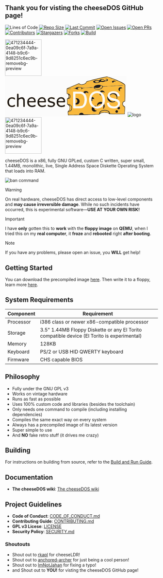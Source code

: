 ## Thank you for visting the cheeseDOS GitHub page!

![Lines of Code](https://tokei.rs/b1/github/The-cheeseDOS-Project/cheeseDOS?style=for-the-badge)
[![Repo Size](https://img.shields.io/github/repo-size/The-cheeseDOS-Project/cheeseDOS?style=for-the-badge)](https://github.com/The-cheeseDOS-Project/cheeseDOS)
[![Last Commit](https://img.shields.io/github/last-commit/The-cheeseDOS-Project/cheeseDOS?style=for-the-badge)](https://github.com/The-cheeseDOS-Project/cheeseDOS/commits/main)
[![Open Issues](https://img.shields.io/github/issues/The-cheeseDOS-Project/cheeseDOS?style=for-the-badge)](https://github.com/The-cheeseDOS-Project/cheeseDOS/issues)
[![Open PRs](https://img.shields.io/github/issues-pr/The-cheeseDOS-Project/cheeseDOS?style=for-the-badge)](https://github.com/The-cheeseDOS-Project/cheeseDOS/pulls)
[![Contributors](https://img.shields.io/github/contributors/The-cheeseDOS-Project/cheeseDOS?style=for-the-badge)](https://github.com/The-cheeseDOS-Project/cheeseDOS/graphs/contributors)
[![Stargazers](https://img.shields.io/github/stars/The-cheeseDOS-Project/cheeseDOS.svg?style=for-the-badge)](https://github.com/The-cheeseDOS-Project/cheeseDOS/stargazers)
[![Forks](https://img.shields.io/github/forks/The-cheeseDOS-Project/cheeseDOS.svg?style=for-the-badge)](https://github.com/The-cheeseDOS-Project/cheeseDOS/network/members)
[![Build](https://img.shields.io/github/actions/workflow/status/The-cheeseDOS-Project/cheeseDOS/release.yml?style=for-the-badge)](https://github.com/The-cheeseDOS-Project/cheeseDOS/actions)

<img style="max-width: 100%; height: 120px;" alt="471234444-0ea09c6f-7a9a-4148-b9c6-9d8251c6ec9b-removebg-preview" src="https://github.com/user-attachments/assets/162bcc21-36ee-4412-903d-3525ea488a34" /> <svg id="svg" version="1.1" xmlns="http://www.w3.org/2000/svg" xmlns:xlink="http://www.w3.org/1999/xlink" width="400" height="133.33333333333334" viewBox="0, 0, 400,133.33333333333334"><g id="svgg"><path id="path0" d="M334.500 1.954 C 334.271 1.996,333.108 2.278,331.917 2.580 C 330.725 2.882,329.269 3.181,328.681 3.243 C 328.093 3.305,326.743 3.579,325.681 3.851 C 324.619 4.124,322.887 4.492,321.833 4.669 C 320.779 4.847,319.360 5.147,318.681 5.338 C 318.001 5.528,316.538 5.837,315.431 6.025 C 314.323 6.213,312.854 6.542,312.167 6.756 C 311.479 6.971,310.076 7.303,309.048 7.495 C 308.020 7.687,306.858 7.957,306.465 8.096 C 306.072 8.235,304.848 8.528,303.746 8.747 C 302.644 8.967,301.086 9.336,300.285 9.568 C 299.484 9.801,298.168 10.105,297.360 10.245 C 296.552 10.385,295.265 10.688,294.500 10.917 C 293.735 11.146,292.428 11.448,291.596 11.588 C 290.100 11.840,287.969 12.428,284.083 13.662 C 282.983 14.011,281.716 14.348,281.267 14.412 C 280.818 14.476,279.734 14.748,278.859 15.018 C 277.983 15.287,276.738 15.589,276.092 15.687 C 275.000 15.854,271.360 16.856,269.691 17.450 C 268.599 17.838,267.925 18.527,267.432 19.759 C 266.041 23.233,261.451 26.555,257.292 27.097 C 256.315 27.224,255.193 27.402,254.800 27.493 C 253.243 27.852,250.519 27.708,248.972 27.185 C 247.088 26.549,246.938 26.461,245.622 25.225 C 244.256 23.943,243.919 23.898,242.035 24.743 C 239.679 25.799,235.596 27.539,234.537 27.937 C 233.962 28.154,233.191 28.484,232.823 28.672 C 232.456 28.859,231.614 29.228,230.953 29.490 C 230.291 29.753,228.850 30.357,227.750 30.832 C 225.280 31.900,223.090 32.827,221.667 33.408 C 221.071 33.652,220.021 34.105,219.333 34.416 C 218.646 34.727,217.708 35.128,217.250 35.308 C 215.751 35.897,214.099 36.611,213.250 37.036 C 212.792 37.266,212.004 37.588,211.500 37.751 C 210.996 37.915,210.096 38.292,209.500 38.590 C 208.904 38.888,208.229 39.184,208.000 39.249 C 207.515 39.385,204.850 40.540,204.000 40.982 C 202.800 41.606,202.817 41.466,202.873 50.333 C 202.934 59.960,202.757 59.314,205.558 60.114 C 207.735 60.736,208.572 62.030,209.342 65.970 C 209.912 68.883,207.740 73.019,205.262 73.739 C 203.675 74.201,203.440 75.716,204.005 81.833 C 204.094 82.796,204.166 84.903,204.167 86.515 C 204.167 93.663,204.407 94.996,205.696 95.002 C 207.460 95.009,211.537 99.021,212.276 101.476 C 212.546 102.373,212.584 107.176,212.331 108.519 C 211.928 110.662,210.478 113.066,208.287 115.223 L 206.282 117.196 206.386 119.973 C 206.442 121.500,206.603 123.500,206.743 124.417 C 206.883 125.333,207.003 126.571,207.008 127.167 C 207.038 130.204,206.607 130.091,217.224 129.859 C 222.005 129.755,231.617 129.594,238.583 129.502 C 245.550 129.409,254.775 129.259,259.083 129.168 C 263.392 129.077,269.092 128.961,271.750 128.910 C 274.408 128.859,278.571 128.712,281.000 128.583 C 283.429 128.455,290.929 128.263,297.667 128.157 C 310.967 127.949,310.937 127.951,311.622 127.048 C 312.579 125.787,313.690 124.707,314.457 124.291 C 315.957 123.478,318.603 122.513,319.842 122.327 C 320.525 122.225,321.454 122.034,321.907 121.903 C 324.542 121.143,331.592 121.234,336.368 122.091 C 339.572 122.666,340.774 123.258,343.083 125.399 C 343.874 126.132,344.258 126.363,344.917 126.499 C 346.356 126.796,393.823 126.646,394.280 126.342 C 394.879 125.945,395.000 125.419,395.004 123.200 C 395.007 122.036,395.084 120.333,395.177 119.417 C 395.269 118.500,395.452 116.587,395.584 115.167 C 395.716 113.746,395.903 112.133,395.999 111.583 C 396.096 111.033,396.175 108.678,396.176 106.350 C 396.178 101.024,396.170 100.999,394.000 99.843 C 390.483 97.969,388.676 95.187,388.877 91.955 C 389.094 88.459,391.068 85.383,393.291 85.079 C 394.966 84.849,395.711 84.593,396.054 84.130 C 396.612 83.379,396.730 78.041,396.740 53.000 L 396.750 30.083 396.253 29.186 C 394.706 26.393,387.641 21.831,378.667 17.830 C 377.613 17.360,376.113 16.689,375.333 16.339 C 374.554 15.990,373.579 15.576,373.167 15.420 C 372.754 15.264,372.342 15.076,372.250 15.001 C 372.074 14.859,370.648 14.265,365.250 12.088 C 362.646 11.037,360.456 10.150,359.250 9.656 C 358.608 9.393,357.371 8.919,356.500 8.602 C 355.629 8.285,354.204 7.749,353.333 7.413 C 349.553 5.951,347.139 5.096,345.583 4.669 C 340.633 3.308,339.439 2.935,337.917 2.275 C 336.941 1.852,335.703 1.736,334.500 1.954 M338.404 3.170 C 339.288 3.610,340.313 3.953,341.391 4.170 C 342.293 4.351,343.101 4.543,343.186 4.595 C 343.271 4.648,344.183 4.904,345.212 5.164 C 346.898 5.590,350.206 6.730,352.417 7.646 C 354.048 8.323,355.441 8.866,357.167 9.498 C 358.129 9.851,359.704 10.455,360.667 10.840 C 361.629 11.226,362.995 11.754,363.703 12.014 C 364.410 12.275,365.309 12.651,365.699 12.850 C 366.090 13.050,366.899 13.383,367.497 13.592 C 368.094 13.801,369.446 14.362,370.500 14.839 C 371.554 15.316,372.904 15.911,373.500 16.162 C 374.096 16.413,374.958 16.807,375.417 17.037 C 375.875 17.266,376.550 17.551,376.917 17.668 C 377.283 17.786,378.080 18.133,378.686 18.441 C 379.293 18.748,379.839 19.000,379.900 19.000 C 380.198 19.000,386.510 22.274,388.412 23.415 C 392.540 25.892,395.577 28.499,395.991 29.923 C 396.211 30.678,396.116 75.060,395.883 80.557 C 395.728 84.226,395.732 84.218,393.960 84.418 C 391.467 84.701,389.793 86.282,388.842 89.250 C 387.285 94.109,388.902 97.716,393.824 100.362 C 395.605 101.320,395.575 101.232,395.634 105.662 C 395.676 108.871,395.630 109.796,395.342 111.570 C 395.154 112.727,395.000 114.179,394.999 114.795 C 394.999 115.412,394.888 116.592,394.752 117.417 C 394.598 118.354,394.505 120.083,394.503 122.023 C 394.500 124.736,394.463 125.174,394.208 125.477 L 393.917 125.823 369.397 125.929 C 350.037 126.013,344.793 125.991,344.480 125.828 C 344.262 125.714,343.666 125.227,343.156 124.745 C 341.542 123.220,339.294 121.960,337.833 121.761 C 337.421 121.705,336.333 121.513,335.417 121.334 C 331.304 120.533,325.437 120.531,321.917 121.330 C 321.183 121.496,320.171 121.684,319.667 121.748 C 317.193 122.060,312.999 124.272,311.915 125.836 C 310.877 127.334,310.903 127.325,307.285 127.303 C 305.524 127.292,302.283 127.369,300.083 127.474 C 297.883 127.579,293.758 127.667,290.917 127.669 C 288.075 127.672,284.662 127.745,283.333 127.832 C 275.764 128.329,263.000 128.683,249.500 128.771 C 238.791 128.842,216.939 129.158,212.583 129.306 C 207.394 129.482,207.719 129.677,207.508 126.276 C 207.430 125.037,207.314 123.938,207.250 123.833 C 207.185 123.728,207.066 122.292,206.985 120.641 C 206.816 117.186,206.840 117.090,208.091 116.167 C 212.083 113.221,214.059 107.506,213.017 101.923 C 212.574 99.551,208.317 94.881,206.304 94.559 C 204.859 94.328,204.931 94.651,204.807 87.807 C 204.747 84.475,204.619 81.000,204.522 80.083 C 204.061 75.734,204.274 74.514,205.547 74.193 C 208.597 73.425,210.701 68.457,209.595 64.638 C 208.525 60.948,208.010 60.268,205.767 59.584 C 204.989 59.347,204.180 59.012,203.968 58.841 L 203.583 58.530 203.537 50.344 L 203.491 42.159 203.894 41.785 C 204.271 41.436,204.691 41.239,207.500 40.096 C 208.096 39.854,209.146 39.398,209.833 39.083 C 210.521 38.769,211.533 38.330,212.083 38.107 C 212.633 37.885,213.908 37.351,214.917 36.921 C 215.925 36.491,217.313 35.916,218.000 35.643 C 218.688 35.370,219.400 35.050,219.583 34.932 C 219.767 34.814,220.367 34.552,220.917 34.349 C 221.467 34.146,222.404 33.762,223.000 33.496 C 225.349 32.446,229.638 30.612,230.629 30.234 C 231.205 30.015,231.981 29.680,232.354 29.490 C 232.727 29.299,233.681 28.892,234.474 28.584 C 235.268 28.277,236.779 27.639,237.833 27.166 C 238.887 26.694,240.040 26.201,240.395 26.071 C 240.749 25.941,241.632 25.567,242.356 25.240 C 243.945 24.522,244.086 24.550,245.417 25.832 C 246.576 26.949,246.740 27.043,248.625 27.681 C 250.535 28.326,252.423 28.458,254.500 28.089 C 255.371 27.935,256.857 27.705,257.803 27.578 C 261.609 27.067,266.559 23.496,267.829 20.345 C 268.156 19.532,268.559 18.840,268.843 18.601 C 269.587 17.975,274.258 16.507,276.287 16.262 C 276.766 16.204,277.891 15.939,278.787 15.674 C 279.684 15.409,280.904 15.109,281.500 15.008 C 282.096 14.906,283.221 14.602,284.000 14.331 C 287.109 13.251,289.820 12.458,291.157 12.238 C 291.931 12.110,293.506 11.751,294.657 11.440 C 295.808 11.130,297.284 10.793,297.936 10.692 C 298.588 10.591,299.734 10.315,300.483 10.079 C 301.232 9.842,302.498 9.542,303.297 9.413 C 304.096 9.283,305.368 8.991,306.124 8.764 C 306.880 8.537,308.155 8.238,308.958 8.098 C 309.760 7.959,311.204 7.622,312.167 7.349 C 313.129 7.076,314.782 6.701,315.841 6.515 C 316.899 6.328,318.099 6.058,318.507 5.914 C 318.916 5.770,320.188 5.502,321.333 5.319 C 322.479 5.135,324.102 4.801,324.940 4.576 C 325.778 4.350,327.433 4.020,328.617 3.841 C 329.802 3.662,330.991 3.429,331.261 3.324 C 333.772 2.342,336.617 2.280,338.404 3.170 M333.710 4.081 C 332.955 4.309,331.455 4.651,330.377 4.840 C 329.299 5.028,327.779 5.365,327.000 5.588 C 326.221 5.810,324.871 6.111,324.000 6.255 C 323.129 6.399,321.775 6.702,320.990 6.928 C 320.205 7.154,318.568 7.486,317.351 7.664 C 316.134 7.843,314.451 8.175,313.611 8.402 C 312.771 8.630,311.371 8.930,310.500 9.069 C 309.629 9.209,308.354 9.515,307.667 9.750 C 306.979 9.985,305.794 10.286,305.034 10.420 C 304.274 10.553,302.924 10.887,302.034 11.161 C 301.144 11.436,299.892 11.734,299.250 11.824 C 298.608 11.914,297.346 12.214,296.446 12.491 C 295.545 12.768,294.120 13.106,293.279 13.242 C 292.438 13.378,291.188 13.682,290.500 13.917 C 289.813 14.151,288.537 14.453,287.667 14.588 C 286.796 14.722,285.512 15.015,284.813 15.240 C 284.115 15.465,282.864 15.767,282.033 15.911 C 281.203 16.055,280.044 16.353,279.458 16.574 C 278.873 16.794,277.911 17.059,277.322 17.162 C 276.732 17.265,275.462 17.604,274.500 17.916 C 273.537 18.228,272.321 18.559,271.796 18.652 C 270.068 18.957,269.350 19.696,267.574 22.993 C 266.654 24.701,265.538 25.628,262.667 27.071 C 258.930 28.949,258.847 28.975,255.691 29.254 C 250.299 29.729,248.289 29.333,244.917 27.128 C 243.830 26.417,243.018 26.416,241.333 27.121 C 240.646 27.409,239.258 27.992,238.250 28.418 C 237.242 28.843,235.817 29.441,235.083 29.746 C 234.350 30.051,232.925 30.651,231.917 31.080 C 227.633 32.900,226.838 33.232,225.333 33.826 C 224.463 34.171,223.412 34.610,223.000 34.804 C 222.588 34.997,221.800 35.338,221.250 35.561 C 220.700 35.784,219.762 36.164,219.167 36.406 C 218.571 36.648,217.596 37.065,217.000 37.333 C 216.404 37.601,215.429 38.018,214.833 38.259 C 214.237 38.501,213.112 38.956,212.333 39.273 C 205.742 41.946,205.850 42.439,213.008 42.359 C 219.596 42.285,219.991 42.713,213.750 43.163 C 209.133 43.495,207.167 43.369,207.167 42.740 C 207.167 42.052,205.635 42.074,204.979 42.772 L 204.583 43.193 204.536 50.064 L 204.490 56.935 204.876 57.509 C 205.324 58.177,206.056 58.477,207.265 58.491 C 211.285 58.535,215.495 62.980,215.498 67.186 C 215.503 72.558,213.334 74.994,208.118 75.472 C 206.752 75.598,206.416 75.687,206.055 76.019 L 205.625 76.417 205.737 82.333 C 205.945 93.314,205.900 93.153,208.821 93.326 C 210.559 93.428,211.833 93.783,214.748 94.978 C 220.177 97.202,222.206 108.515,218.150 113.948 C 216.832 115.714,215.485 116.410,211.625 117.323 C 207.753 118.238,207.939 117.801,208.487 124.683 C 208.810 128.741,207.607 128.424,221.744 128.179 C 228.072 128.070,235.562 127.966,238.389 127.948 L 243.528 127.917 243.996 127.392 C 244.275 127.080,244.540 126.518,244.649 126.009 C 245.112 123.851,246.766 122.522,249.862 121.821 C 253.963 120.893,256.916 122.109,258.500 125.379 C 259.393 127.223,257.709 127.081,275.656 126.833 C 284.233 126.715,295.150 126.569,299.917 126.509 C 309.275 126.392,309.105 126.410,309.960 125.436 C 310.495 124.827,310.547 124.651,310.820 122.527 C 311.107 120.287,312.437 118.042,314.348 116.572 C 315.266 115.866,318.830 114.000,319.261 114.000 C 319.378 114.000,320.322 113.734,321.360 113.408 C 325.242 112.191,331.544 112.235,336.000 113.510 C 342.078 115.249,345.034 118.187,345.906 123.356 C 346.202 125.110,344.505 124.997,370.471 124.999 L 392.359 125.000 392.834 124.525 C 393.411 123.948,393.432 123.818,393.657 119.399 C 393.755 117.464,393.942 115.027,394.072 113.982 C 394.720 108.769,394.461 102.988,393.533 101.949 C 393.386 101.783,392.661 101.336,391.924 100.954 C 389.063 99.473,388.034 97.766,386.966 92.726 C 386.765 91.780,387.538 87.962,388.202 86.617 C 388.957 85.089,390.560 83.861,392.403 83.400 C 393.128 83.219,393.746 82.942,394.070 82.653 L 394.583 82.194 394.704 72.887 C 394.771 67.768,394.771 56.041,394.704 46.827 L 394.583 30.075 394.217 29.609 C 393.527 28.733,390.686 26.779,386.250 24.129 C 379.330 19.997,375.048 17.842,371.583 16.750 C 370.208 16.317,367.958 15.433,366.583 14.786 C 361.946 12.606,360.692 12.108,352.250 9.092 C 351.058 8.666,349.521 8.131,348.833 7.904 C 348.146 7.676,346.833 7.197,345.917 6.839 C 337.989 3.743,336.176 3.333,333.710 4.081 M335.382 10.337 C 338.692 10.816,340.056 13.263,338.336 15.637 C 337.273 17.105,336.370 17.401,332.417 17.583 L 330.083 17.690 328.333 18.494 C 326.008 19.563,325.196 19.821,323.505 20.029 C 321.483 20.278,316.620 20.118,315.687 19.771 C 314.334 19.268,313.832 19.381,312.640 20.458 C 310.601 22.302,309.273 22.737,303.883 23.332 C 298.364 23.941,295.964 23.647,292.897 21.989 C 290.170 20.515,289.830 19.627,291.268 17.742 C 292.061 16.702,293.350 16.145,297.500 15.047 C 299.244 14.586,305.773 14.645,307.568 15.138 C 309.803 15.752,309.910 15.723,311.388 14.099 C 313.749 11.505,316.725 10.863,323.076 11.578 C 325.757 11.880,326.167 12.002,326.167 12.500 C 326.167 13.178,325.085 13.345,323.500 12.912 C 319.806 11.902,315.149 13.672,316.416 15.605 C 317.707 17.576,322.907 17.594,325.836 15.638 C 326.938 14.902,327.106 14.883,328.420 15.334 C 331.827 16.507,336.000 15.446,336.000 13.407 C 336.000 12.411,335.107 11.936,331.588 11.063 C 330.035 10.677,330.187 10.624,334.083 10.192 C 334.175 10.182,334.760 10.247,335.382 10.337 M363.012 16.361 C 365.754 17.578,365.401 18.394,362.083 18.508 C 358.150 18.642,357.047 19.244,357.122 21.214 C 357.197 23.184,355.024 22.826,352.958 20.528 C 351.721 19.151,353.104 16.971,355.721 16.175 C 356.613 15.904,362.310 16.049,363.012 16.361 M299.569 16.804 C 296.135 17.991,295.417 20.040,298.039 21.168 C 299.511 21.801,306.025 21.905,307.956 21.327 C 309.632 20.825,310.337 19.137,309.301 18.101 C 307.967 16.767,301.984 15.969,299.569 16.804 M313.083 29.768 C 316.598 30.358,319.512 31.608,321.439 33.353 C 322.603 34.408,323.206 34.560,325.350 34.340 C 326.277 34.244,328.396 34.165,330.059 34.164 C 333.835 34.160,343.568 33.734,345.104 33.506 C 348.196 33.045,351.840 32.808,358.000 32.666 C 366.520 32.471,368.287 32.383,371.583 31.990 C 376.581 31.393,388.833 31.046,388.833 31.500 C 388.833 31.592,388.740 31.668,388.625 31.669 C 388.510 31.670,386.992 31.824,385.250 32.012 C 382.936 32.261,380.535 32.373,376.333 32.429 C 373.171 32.470,369.721 32.580,368.667 32.671 C 367.613 32.763,364.613 33.031,362.000 33.267 C 358.511 33.582,355.436 33.734,350.417 33.839 C 343.963 33.973,340.987 34.127,337.679 34.497 C 333.758 34.935,332.230 35.037,328.055 35.139 L 323.526 35.250 323.083 35.666 C 322.840 35.895,322.334 36.673,321.958 37.394 C 318.687 43.681,309.172 46.859,300.679 44.499 C 295.198 42.976,293.795 42.069,292.769 39.382 C 291.964 37.277,292.185 36.501,294.179 34.424 C 296.830 31.662,300.034 30.274,304.944 29.760 C 309.309 29.303,310.319 29.304,313.083 29.768 M315.330 31.921 C 315.214 32.060,315.017 32.815,314.891 33.597 C 314.263 37.524,311.664 39.207,305.542 39.650 C 302.693 39.857,298.388 39.544,296.291 38.978 C 293.088 38.114,294.355 40.679,298.087 42.616 C 302.342 44.823,310.082 44.773,314.088 42.512 C 321.063 38.575,322.640 34.593,318.085 32.422 C 316.426 31.631,315.683 31.496,315.330 31.921 M249.604 37.645 C 250.899 38.016,252.491 38.598,253.141 38.938 L 254.324 39.556 259.287 39.561 C 263.845 39.566,264.604 39.523,268.583 39.041 C 278.188 37.877,290.792 37.430,289.938 38.284 C 289.495 38.727,282.480 39.190,271.417 39.505 C 266.893 39.634,264.440 39.778,262.833 40.007 C 261.596 40.184,259.588 40.396,258.372 40.477 C 255.879 40.645,255.363 40.860,254.304 42.178 C 253.606 43.047,252.614 43.635,251.612 43.772 C 250.681 43.900,250.688 43.943,251.417 42.617 C 251.775 41.964,252.000 41.327,252.000 40.962 C 252.000 38.410,244.853 36.931,241.660 38.823 C 238.575 40.650,238.520 41.928,241.443 43.776 C 244.705 45.838,236.921 44.861,232.762 42.687 L 231.607 42.083 227.928 42.000 L 224.250 41.917 227.417 41.533 C 231.235 41.069,231.465 41.003,232.548 40.041 C 234.283 38.500,236.394 37.589,239.167 37.184 C 239.854 37.083,240.604 36.968,240.833 36.929 C 242.686 36.606,247.293 36.983,249.604 37.645 M383.534 37.979 C 384.623 38.406,386.023 39.585,386.335 40.338 C 386.659 41.119,386.428 41.229,384.945 41.004 C 380.190 40.284,376.915 44.493,378.958 48.698 C 379.784 50.396,379.643 50.793,378.337 50.449 C 375.001 49.571,372.876 44.429,374.579 41.356 C 376.379 38.105,380.191 36.668,383.534 37.979 M322.471 48.594 C 325.419 49.580,328.446 52.647,328.297 54.499 C 328.230 55.322,327.946 55.299,326.434 54.344 C 324.257 52.970,322.057 52.789,319.939 53.810 C 318.403 54.551,318.084 54.505,315.667 53.205 C 313.108 51.828,312.951 51.511,314.256 50.363 C 316.490 48.397,319.767 47.691,322.471 48.594 M268.759 50.423 C 271.849 50.962,274.377 53.374,274.632 56.028 C 274.770 57.467,274.268 57.675,273.112 56.657 C 270.225 54.116,267.249 54.205,264.581 56.913 C 263.278 58.235,262.988 58.276,261.879 57.291 C 261.440 56.901,260.594 56.214,259.999 55.765 C 257.932 54.205,257.965 53.604,260.211 51.905 C 262.446 50.214,265.011 49.769,268.759 50.423 M309.250 51.069 C 312.151 51.749,318.577 55.071,320.683 56.979 C 329.386 64.868,331.950 82.017,326.054 92.911 C 321.722 100.915,318.736 103.604,311.508 106.007 C 303.538 108.658,296.148 107.510,288.134 102.376 C 279.469 96.825,275.394 84.575,277.920 71.671 C 280.043 60.831,286.831 53.483,296.947 51.075 C 299.978 50.354,306.188 50.351,309.250 51.069 M362.778 51.154 C 370.384 52.565,375.416 56.767,377.160 63.163 C 378.079 66.534,377.711 67.047,374.167 67.333 C 371.099 67.581,371.197 67.648,370.260 64.667 C 368.808 60.047,365.785 57.646,360.599 56.993 C 350.925 55.776,343.884 59.981,345.170 66.208 C 346.021 70.331,348.168 71.600,358.649 74.177 C 364.780 75.685,365.805 75.978,366.945 76.554 C 367.388 76.777,368.350 77.123,369.083 77.323 C 379.623 80.196,382.897 94.089,374.750 101.366 C 369.796 105.790,365.898 107.236,358.917 107.239 C 345.930 107.246,337.938 101.543,336.314 91.112 C 335.988 89.015,336.306 88.752,339.500 88.475 C 342.670 88.200,342.731 88.237,343.423 90.823 C 344.758 95.814,347.987 98.787,353.500 100.103 C 360.922 101.874,368.349 99.995,371.176 95.630 C 373.129 92.615,372.608 88.484,369.976 86.101 C 368.422 84.695,364.039 82.644,361.917 82.329 C 359.897 82.030,352.739 80.246,350.270 79.426 C 344.004 77.345,339.974 73.547,338.851 68.667 C 336.792 59.717,342.527 52.568,353.009 51.018 C 353.691 50.917,354.438 50.802,354.667 50.762 C 355.761 50.571,361.003 50.824,362.778 51.154 M250.819 52.395 C 255.586 53.217,257.691 54.289,261.990 58.088 C 273.126 67.925,271.763 94.439,259.708 102.488 C 254.011 106.291,252.650 106.540,237.062 106.623 L 225.540 106.685 225.062 106.274 L 224.583 105.862 224.583 79.333 L 224.583 52.804 225.065 52.391 L 225.546 51.977 237.398 52.050 C 247.341 52.112,249.503 52.167,250.819 52.395 M301.000 56.837 C 290.625 58.277,284.745 65.770,284.392 78.000 L 284.298 81.250 284.907 84.244 C 286.156 90.383,287.344 92.759,290.922 96.272 C 295.789 101.050,300.162 102.181,307.545 100.573 C 313.796 99.212,319.972 93.121,320.995 87.306 C 323.559 72.738,319.096 60.722,310.083 57.931 C 306.493 56.820,303.618 56.473,301.000 56.837 M362.500 57.841 C 366.181 58.794,368.147 60.921,369.586 65.511 C 370.244 67.607,370.080 74.841,369.353 75.833 C 368.555 76.922,367.646 76.179,367.986 74.716 C 368.633 71.927,368.016 68.834,366.166 65.601 C 364.421 62.551,360.920 60.311,357.409 59.996 C 353.259 59.625,352.071 59.996,347.951 62.949 C 345.660 64.591,345.027 64.106,346.401 61.761 C 348.562 58.074,356.207 56.213,362.500 57.841 M40.044 58.686 C 38.843 59.033,38.920 57.654,38.889 79.417 C 38.858 101.552,38.848 101.207,39.524 101.883 L 40.002 102.361 41.997 102.306 C 43.811 102.255,44.026 102.216,44.371 101.870 L 44.750 101.491 44.833 90.508 C 44.930 77.761,44.687 79.163,47.044 77.741 C 51.666 74.953,56.549 74.964,58.326 77.766 C 59.344 79.371,59.388 79.876,59.491 91.083 C 59.591 102.131,59.558 101.777,60.525 102.177 C 61.384 102.533,64.593 102.315,65.037 101.870 L 65.417 101.491 65.417 90.537 C 65.417 78.026,65.413 77.988,64.066 75.199 C 61.271 69.413,53.769 68.204,46.826 72.421 C 44.838 73.629,44.871 73.739,44.850 65.897 C 44.831 58.926,44.852 59.039,43.534 58.673 C 42.784 58.465,40.784 58.472,40.044 58.686 M232.547 58.746 C 232.226 58.886,231.979 59.133,231.929 59.365 C 231.854 59.713,231.624 72.335,231.648 74.750 C 231.665 76.438,231.637 90.132,231.612 92.167 C 231.576 95.087,231.810 99.133,232.034 99.492 C 232.430 100.126,232.851 100.167,239.050 100.164 C 253.049 100.158,255.788 99.135,259.252 92.623 C 262.605 86.321,262.983 73.634,260.009 67.226 C 258.036 62.973,254.408 59.883,250.456 59.089 C 247.402 58.476,233.769 58.215,232.547 58.746 M43.655 59.244 C 44.392 59.625,44.400 59.701,44.494 66.715 C 44.600 74.556,44.522 74.321,46.593 73.067 C 54.767 68.121,62.419 70.060,64.541 77.617 C 64.961 79.111,65.230 100.592,64.838 101.324 C 64.395 102.152,61.087 102.246,60.403 101.449 L 60.033 101.019 59.954 91.051 C 59.869 80.406,59.808 79.584,58.979 77.959 C 57.148 74.370,51.408 74.280,46.167 77.758 C 44.442 78.903,44.595 77.772,44.500 90.083 C 44.436 98.396,44.368 101.003,44.205 101.286 C 43.740 102.100,40.528 102.269,39.779 101.520 L 39.417 101.157 39.376 80.704 C 39.333 58.781,39.301 59.654,40.170 59.214 C 40.751 58.920,43.067 58.940,43.655 59.244 M313.413 60.079 C 315.050 61.254,316.916 64.110,316.594 64.949 C 316.213 65.941,312.678 63.338,311.655 61.310 C 310.554 59.129,311.332 58.585,313.413 60.079 M210.894 62.749 C 210.841 62.886,210.890 63.617,211.003 64.374 C 211.400 67.053,211.184 69.346,210.370 71.099 C 209.356 73.283,209.495 73.665,211.046 72.955 C 213.495 71.834,214.629 69.278,214.007 66.282 C 213.617 64.404,211.278 61.749,210.894 62.749 M338.409 69.292 C 339.426 72.252,340.415 73.737,342.883 76.015 C 343.705 76.774,344.574 77.807,345.248 78.830 C 347.079 81.608,348.418 82.644,351.803 83.903 C 354.722 84.989,355.697 84.980,359.250 83.833 C 362.090 82.917,362.609 82.848,363.184 83.314 C 364.905 84.708,357.974 87.322,353.101 87.116 C 346.779 86.850,341.963 84.119,339.153 79.207 C 337.654 76.587,336.632 71.846,336.990 69.167 C 337.289 66.916,337.602 66.944,338.409 69.292 M86.750 69.932 C 82.623 70.485,80.588 71.278,78.120 73.291 C 71.919 78.350,70.666 90.153,75.593 97.099 C 79.552 102.681,88.201 104.540,97.083 101.717 C 100.496 100.633,100.751 100.334,100.748 97.417 C 100.745 94.338,100.451 94.184,97.369 95.644 C 88.936 99.638,81.304 97.718,79.235 91.081 C 78.681 89.305,78.719 88.024,79.333 87.715 C 79.654 87.553,82.049 87.504,89.767 87.502 C 102.118 87.499,101.333 87.694,101.333 84.629 C 101.333 76.685,97.813 71.547,91.500 70.275 C 90.172 70.007,87.583 69.821,86.750 69.932 M120.667 69.942 C 111.121 70.852,105.775 77.905,106.531 88.593 C 107.354 100.225,117.844 105.871,130.917 101.717 C 134.331 100.632,134.586 100.333,134.578 97.417 C 134.569 94.341,134.281 94.188,131.211 95.632 C 121.780 100.066,112.667 96.713,112.667 88.808 C 112.667 87.421,112.006 87.500,123.542 87.500 C 136.356 87.500,135.302 87.865,135.105 83.496 C 134.738 75.372,130.856 70.826,123.583 70.005 C 122.105 69.839,121.820 69.832,120.667 69.942 M183.833 69.937 C 177.780 70.572,173.595 73.362,171.311 78.284 C 169.010 83.243,169.094 90.645,171.504 95.318 C 175.091 102.274,184.218 104.860,194.083 101.716 C 197.536 100.615,197.667 100.458,197.667 97.425 C 197.667 94.320,197.390 94.139,194.714 95.490 C 186.364 99.705,178.357 97.804,176.240 91.104 C 175.024 87.254,174.312 87.500,186.690 87.500 C 199.512 87.500,198.459 87.861,198.285 83.530 C 197.922 74.515,192.129 69.066,183.833 69.937 M289.970 70.539 C 292.137 71.615,293.685 73.706,293.729 75.618 C 293.763 77.089,293.223 77.260,291.712 76.260 C 288.917 74.411,285.819 78.123,287.767 80.989 C 288.786 82.488,286.896 83.464,285.461 82.180 L 284.917 81.693 284.926 78.555 C 284.952 70.466,286.111 68.623,289.970 70.539 M20.500 70.175 C 10.542 71.405,5.026 81.109,7.931 92.290 C 10.295 101.389,19.760 105.435,29.833 101.653 C 32.744 100.560,32.999 100.223,33.000 97.469 C 33.000 94.782,32.540 94.091,31.218 94.792 C 26.524 97.285,25.374 97.667,22.561 97.667 C 17.129 97.667,14.087 94.540,13.489 88.343 C 12.402 77.089,20.227 72.017,29.988 77.650 C 32.545 79.126,33.000 78.821,33.000 75.633 C 32.999 73.305,32.791 72.789,31.583 72.126 C 28.846 70.624,23.904 69.754,20.500 70.175 M150.250 70.241 C 142.875 71.394,138.723 76.981,140.874 82.858 C 142.161 86.375,144.442 87.699,152.000 89.316 C 157.779 90.552,158.833 91.258,158.833 93.891 C 158.833 98.637,149.735 99.324,142.750 95.105 C 140.762 93.904,140.271 94.313,140.202 97.225 C 140.121 100.574,140.635 101.058,145.667 102.370 C 154.576 104.693,163.142 101.499,164.745 95.257 C 166.296 89.218,163.039 85.659,154.301 83.844 C 147.992 82.533,146.710 81.793,146.534 79.363 C 146.211 74.896,153.710 73.790,160.715 77.272 C 163.357 78.585,163.833 78.274,163.833 75.242 C 163.833 72.884,163.635 72.457,162.240 71.804 C 159.191 70.377,153.841 69.680,150.250 70.241 M91.918 70.834 C 96.358 71.969,99.247 74.968,100.342 79.580 C 100.719 81.166,100.995 84.729,100.819 85.725 C 100.594 86.996,101.372 86.907,89.674 87.000 L 79.193 87.083 78.763 87.487 C 78.008 88.197,78.306 90.482,79.462 92.833 C 82.205 98.417,90.065 99.817,97.555 96.055 C 99.871 94.893,100.326 95.153,100.331 97.641 C 100.335 99.980,99.952 100.379,96.750 101.382 C 81.640 106.112,70.758 97.311,73.433 82.521 C 75.020 73.746,83.166 68.595,91.918 70.834 M125.751 70.830 C 131.408 72.260,134.375 76.507,134.619 83.528 L 134.710 86.139 134.279 86.569 L 133.848 87.000 123.699 87.000 C 110.983 87.000,111.560 86.821,112.426 90.497 C 114.172 97.904,122.770 100.389,131.486 96.007 C 133.643 94.922,134.160 95.198,134.164 97.438 C 134.169 99.805,133.891 100.206,131.697 101.000 C 116.226 106.603,104.408 97.617,107.274 82.432 C 108.922 73.699,117.011 68.620,125.751 70.830 M188.918 70.834 C 194.407 72.237,197.326 76.230,197.829 83.022 C 198.154 87.401,199.261 87.000,186.836 87.000 C 174.858 87.000,175.333 86.927,175.333 88.757 C 175.333 96.896,184.969 100.658,194.306 96.162 C 197.010 94.860,197.334 95.028,197.333 97.733 C 197.333 100.166,196.670 100.682,192.045 101.850 C 180.280 104.821,171.266 99.498,170.147 88.917 C 168.847 76.629,177.812 67.993,188.918 70.834 M27.000 70.992 C 31.313 72.025,32.401 72.762,32.548 74.750 C 32.783 77.910,32.271 78.510,30.351 77.329 C 20.169 71.063,11.372 77.298,13.159 89.514 C 14.358 97.715,21.455 100.514,29.786 96.074 C 32.364 94.700,32.561 94.814,32.526 97.657 C 32.496 100.123,32.267 100.366,28.917 101.488 C 16.112 105.773,6.342 97.727,7.820 84.116 C 8.893 74.244,17.107 68.623,27.000 70.992 M156.667 70.746 C 160.061 71.270,162.757 72.252,163.147 73.107 C 163.250 73.332,163.333 74.294,163.333 75.246 C 163.333 77.848,163.141 77.944,160.480 76.676 C 153.535 73.368,145.971 74.626,146.009 79.083 C 146.034 81.969,147.757 83.012,154.833 84.422 C 161.846 85.819,164.538 88.202,164.525 93.000 C 164.503 100.933,154.688 104.930,143.917 101.392 C 140.877 100.394,140.667 100.145,140.667 97.561 C 140.667 94.852,141.010 94.554,142.847 95.667 C 149.860 99.915,159.307 98.923,159.330 93.936 C 159.343 91.028,158.018 90.117,151.917 88.841 C 143.275 87.033,140.604 84.767,140.871 79.474 C 141.194 73.080,147.873 69.390,156.667 70.746 M239.037 73.998 C 246.006 76.150,248.187 86.389,242.758 91.467 C 239.841 94.196,233.551 95.291,232.326 93.283 C 231.571 92.045,231.973 91.061,233.598 90.169 C 239.588 86.882,239.875 79.503,234.146 76.082 C 232.801 75.279,232.500 75.019,232.500 74.661 C 232.500 73.592,236.430 73.193,239.037 73.998 M86.083 74.605 C 82.286 75.194,78.883 78.336,78.550 81.559 C 78.378 83.229,78.048 83.167,87.031 83.167 C 96.516 83.167,96.265 83.250,95.607 80.339 C 94.673 76.204,90.801 73.873,86.083 74.605 M119.917 74.605 C 116.129 75.193,112.715 78.353,112.382 81.580 C 112.212 83.225,111.898 83.167,120.848 83.167 C 130.196 83.167,129.970 83.232,129.509 80.650 C 128.745 76.377,124.744 73.856,119.917 74.605 M183.083 74.616 C 179.390 75.106,175.883 78.339,175.550 81.559 C 175.378 83.229,175.050 83.167,184.015 83.167 C 193.096 83.167,193.062 83.175,192.776 81.087 C 192.146 76.489,188.303 73.924,183.083 74.616 M91.047 75.489 C 93.445 76.416,95.041 78.559,95.288 81.184 C 95.434 82.743,95.857 82.667,87.058 82.667 C 78.110 82.667,78.381 82.750,79.346 80.301 C 81.025 76.042,86.574 73.760,91.047 75.489 M124.880 75.489 C 127.726 76.589,130.248 80.919,128.854 82.312 C 128.375 82.792,113.570 82.879,113.095 82.405 C 112.007 81.316,114.376 77.412,116.962 76.034 C 119.051 74.920,122.751 74.666,124.880 75.489 M188.047 75.489 C 190.893 76.589,193.415 80.919,192.021 82.312 C 191.619 82.715,177.050 82.883,176.322 82.494 C 174.847 81.705,177.591 77.299,180.460 75.850 C 182.315 74.914,186.093 74.734,188.047 75.489 M318.307 85.682 C 320.802 86.232,320.964 87.127,319.230 90.781 C 318.338 92.660,317.954 92.861,316.145 92.398 C 314.899 92.079,313.796 92.213,311.000 93.023 C 308.008 93.889,306.584 94.978,304.978 97.625 C 303.625 99.856,303.073 99.800,303.097 97.432 C 303.176 89.699,310.578 83.980,318.307 85.682 M327.563 93.897 C 328.185 95.208,328.358 96.430,328.303 99.132 L 328.250 101.750 327.540 103.417 C 326.439 106.002,324.512 108.262,323.125 108.593 C 322.500 108.743,322.523 108.462,323.271 106.777 C 324.373 104.296,324.646 101.938,324.083 99.777 C 323.673 98.200,323.729 97.961,325.028 95.767 C 326.706 92.935,327.002 92.716,327.563 93.897 M212.208 95.936 C 211.832 96.102,211.989 96.775,212.736 98.190 C 214.455 101.446,214.725 107.639,213.268 110.432 C 211.155 114.483,210.943 115.667,212.331 115.667 C 215.378 115.667,218.639 111.370,219.098 106.750 C 219.564 102.057,214.908 94.748,212.208 95.936 M255.417 96.660 C 255.417 96.957,254.401 97.667,253.975 97.667 C 253.545 97.667,253.590 97.298,254.085 96.763 C 254.542 96.271,255.417 96.203,255.417 96.660 M298.073 98.277 C 299.892 98.734,301.263 99.733,300.814 100.274 C 300.155 101.068,294.917 99.494,294.917 98.502 C 294.917 97.798,295.889 97.728,298.073 98.277 M377.292 102.233 C 378.952 103.732,379.444 105.776,378.557 107.486 C 377.550 109.427,377.054 109.738,374.860 109.801 C 372.480 109.868,371.834 109.568,371.042 108.027 C 370.020 106.037,370.242 105.382,372.464 103.828 C 373.263 103.269,374.241 102.554,374.638 102.239 C 375.631 101.451,376.425 101.449,377.292 102.233 M288.841 103.434 C 289.524 103.857,290.875 104.600,291.842 105.086 C 293.943 106.142,293.977 106.179,294.260 107.664 C 294.970 111.389,297.482 113.997,300.363 113.999 C 302.035 114.000,302.358 114.414,301.474 115.421 C 300.053 117.040,294.990 118.185,292.658 117.416 C 287.614 115.751,285.666 113.010,285.671 107.583 C 285.675 103.018,286.474 101.972,288.841 103.434 M369.935 113.530 C 373.389 115.325,373.209 119.408,369.596 121.236 C 368.024 122.032,365.336 121.166,364.396 119.563 C 362.266 115.929,366.235 111.607,369.935 113.530 M325.167 114.288 C 320.137 114.875,316.002 116.871,314.182 119.592 C 312.574 121.996,313.111 122.647,315.828 121.585 C 316.672 121.256,317.562 120.952,317.806 120.911 C 318.050 120.869,319.450 120.594,320.917 120.298 C 326.487 119.177,336.355 119.744,340.705 121.435 C 345.270 123.209,344.414 120.341,339.362 116.936 L 337.218 115.491 335.400 115.176 C 334.401 115.003,332.695 114.705,331.608 114.514 C 329.748 114.187,326.892 114.087,325.167 114.288 " stroke="none" fill="#f9b93d" fill-rule="evenodd"></path><path id="path1" d="M333.167 2.832 C 332.387 2.997,331.530 3.219,331.261 3.324 C 330.991 3.429,329.802 3.662,328.617 3.841 C 327.433 4.020,325.778 4.350,324.940 4.576 C 324.102 4.801,322.479 5.135,321.333 5.319 C 320.188 5.502,318.916 5.770,318.507 5.914 C 318.099 6.058,316.899 6.328,315.841 6.515 C 314.782 6.701,313.129 7.076,312.167 7.349 C 311.204 7.622,309.760 7.959,308.958 8.098 C 308.155 8.238,306.880 8.537,306.124 8.764 C 305.368 8.991,304.096 9.283,303.297 9.413 C 302.498 9.542,301.232 9.842,300.483 10.079 C 299.734 10.315,298.588 10.591,297.936 10.692 C 297.284 10.793,295.808 11.130,294.657 11.440 C 293.506 11.751,291.931 12.110,291.157 12.238 C 289.820 12.458,287.109 13.251,284.000 14.331 C 283.221 14.602,282.096 14.906,281.500 15.008 C 280.904 15.109,279.684 15.409,278.787 15.674 C 277.891 15.939,276.766 16.204,276.287 16.262 C 274.258 16.507,269.587 17.975,268.843 18.601 C 268.559 18.840,268.156 19.532,267.829 20.345 C 266.559 23.496,261.609 27.067,257.803 27.578 C 256.857 27.705,255.371 27.935,254.500 28.089 C 252.423 28.458,250.535 28.326,248.625 27.681 C 246.740 27.043,246.576 26.949,245.417 25.832 C 244.086 24.550,243.945 24.522,242.356 25.240 C 241.632 25.567,240.749 25.941,240.395 26.071 C 240.040 26.201,238.887 26.694,237.833 27.166 C 236.779 27.639,235.268 28.277,234.474 28.584 C 233.681 28.892,232.727 29.299,232.354 29.490 C 231.981 29.680,231.205 30.015,230.629 30.234 C 229.638 30.612,225.349 32.446,223.000 33.496 C 222.404 33.762,221.467 34.146,220.917 34.349 C 220.367 34.552,219.767 34.814,219.583 34.932 C 219.400 35.050,218.688 35.370,218.000 35.643 C 217.313 35.916,215.925 36.491,214.917 36.921 C 213.908 37.351,212.633 37.885,212.083 38.107 C 211.533 38.330,210.521 38.769,209.833 39.083 C 209.146 39.398,208.096 39.854,207.500 40.096 C 204.691 41.239,204.271 41.436,203.894 41.785 L 203.491 42.159 203.537 50.344 L 203.583 58.530 203.968 58.841 C 204.180 59.012,204.989 59.347,205.767 59.584 C 208.010 60.268,208.525 60.948,209.595 64.638 C 210.701 68.457,208.597 73.425,205.547 74.193 C 204.274 74.514,204.061 75.734,204.522 80.083 C 204.619 81.000,204.747 84.475,204.807 87.807 C 204.931 94.651,204.859 94.328,206.304 94.559 C 208.317 94.881,212.574 99.551,213.017 101.923 C 214.059 107.506,212.083 113.221,208.091 116.167 C 206.840 117.090,206.816 117.186,206.985 120.641 C 207.066 122.292,207.185 123.728,207.250 123.833 C 207.314 123.938,207.430 125.037,207.508 126.276 C 207.719 129.677,207.394 129.482,212.583 129.306 C 216.939 129.158,238.791 128.842,249.500 128.771 C 263.000 128.683,275.764 128.329,283.333 127.832 C 284.662 127.745,288.075 127.672,290.917 127.669 C 293.758 127.667,297.883 127.579,300.083 127.474 C 302.283 127.369,305.524 127.292,307.285 127.303 C 310.903 127.325,310.877 127.334,311.915 125.836 C 312.999 124.272,317.193 122.060,319.667 121.748 C 320.171 121.684,321.183 121.496,321.917 121.330 C 325.437 120.531,331.304 120.533,335.417 121.334 C 336.333 121.513,337.421 121.705,337.833 121.761 C 339.294 121.960,341.542 123.220,343.156 124.745 C 343.666 125.227,344.262 125.714,344.480 125.828 C 344.793 125.991,350.037 126.013,369.397 125.929 L 393.917 125.823 394.208 125.477 C 394.463 125.174,394.500 124.736,394.503 122.023 C 394.505 120.083,394.598 118.354,394.752 117.417 C 394.888 116.592,394.999 115.412,394.999 114.795 C 395.000 114.179,395.154 112.727,395.342 111.570 C 395.630 109.796,395.676 108.871,395.634 105.662 C 395.575 101.232,395.605 101.320,393.824 100.362 C 388.902 97.716,387.285 94.109,388.842 89.250 C 389.793 86.282,391.467 84.701,393.960 84.418 C 395.732 84.218,395.728 84.226,395.883 80.557 C 396.116 75.060,396.211 30.678,395.991 29.923 C 395.577 28.499,392.540 25.892,388.412 23.415 C 386.510 22.274,380.198 19.000,379.900 19.000 C 379.839 19.000,379.293 18.748,378.686 18.441 C 378.080 18.133,377.283 17.786,376.917 17.668 C 376.550 17.551,375.875 17.266,375.417 17.037 C 374.958 16.807,374.096 16.413,373.500 16.162 C 372.904 15.911,371.554 15.316,370.500 14.839 C 369.446 14.362,368.094 13.801,367.497 13.592 C 366.899 13.383,366.090 13.050,365.699 12.850 C 365.309 12.651,364.410 12.275,363.703 12.014 C 362.995 11.754,361.629 11.226,360.667 10.840 C 359.704 10.455,358.129 9.851,357.167 9.498 C 355.441 8.866,354.048 8.323,352.417 7.646 C 350.206 6.730,346.898 5.590,345.212 5.164 C 344.183 4.904,343.271 4.648,343.186 4.595 C 343.101 4.543,342.293 4.351,341.391 4.170 C 340.313 3.953,339.288 3.610,338.404 3.170 C 336.824 2.384,335.643 2.307,333.167 2.832 M338.833 4.322 C 340.631 4.817,341.827 5.242,345.917 6.839 C 346.833 7.197,348.146 7.676,348.833 7.904 C 349.521 8.131,351.058 8.666,352.250 9.092 C 360.692 12.108,361.946 12.606,366.583 14.786 C 367.958 15.433,370.208 16.317,371.583 16.750 C 375.048 17.842,379.330 19.997,386.250 24.129 C 390.686 26.779,393.527 28.733,394.217 29.609 L 394.583 30.075 394.704 46.827 C 394.771 56.041,394.771 67.768,394.704 72.887 L 394.583 82.194 394.070 82.653 C 393.746 82.942,393.128 83.219,392.403 83.400 C 390.560 83.861,388.957 85.089,388.202 86.617 C 387.538 87.962,386.765 91.780,386.966 92.726 C 388.034 97.766,389.063 99.473,391.924 100.954 C 392.661 101.336,393.386 101.783,393.533 101.949 C 394.461 102.988,394.720 108.769,394.072 113.982 C 393.942 115.027,393.755 117.464,393.657 119.399 C 393.432 123.818,393.411 123.948,392.834 124.525 L 392.359 125.000 370.471 124.999 C 344.505 124.997,346.202 125.110,345.906 123.356 C 345.034 118.187,342.078 115.249,336.000 113.510 C 331.544 112.235,325.242 112.191,321.360 113.408 C 320.322 113.734,319.378 114.000,319.261 114.000 C 318.830 114.000,315.266 115.866,314.348 116.572 C 312.437 118.042,311.107 120.287,310.820 122.527 C 310.547 124.651,310.495 124.827,309.960 125.436 C 309.105 126.410,309.275 126.392,299.917 126.509 C 295.150 126.569,284.233 126.715,275.656 126.833 C 257.709 127.081,259.393 127.223,258.500 125.379 C 256.916 122.109,253.963 120.893,249.862 121.821 C 246.766 122.522,245.112 123.851,244.649 126.009 C 244.540 126.518,244.275 127.080,243.996 127.392 L 243.528 127.917 238.389 127.948 C 235.562 127.966,228.072 128.070,221.744 128.179 C 207.607 128.424,208.810 128.741,208.487 124.683 C 207.939 117.801,207.753 118.238,211.625 117.323 C 216.144 116.255,217.727 115.212,219.158 112.362 C 220.549 109.592,220.625 103.660,219.313 100.291 C 218.528 98.275,216.209 95.576,214.748 94.978 C 211.833 93.783,210.559 93.428,208.821 93.326 C 205.900 93.153,205.945 93.314,205.737 82.333 L 205.625 76.417 206.055 76.019 C 206.416 75.687,206.752 75.598,208.118 75.472 C 213.334 74.994,215.503 72.558,215.498 67.186 C 215.495 62.980,211.285 58.535,207.265 58.491 C 206.056 58.477,205.324 58.177,204.876 57.509 L 204.490 56.935 204.536 50.064 L 204.583 43.193 204.979 42.772 C 205.635 42.074,207.167 42.052,207.167 42.740 C 207.167 43.369,209.133 43.495,213.750 43.163 C 219.991 42.713,219.596 42.285,213.008 42.359 C 205.850 42.439,205.742 41.946,212.333 39.273 C 213.112 38.956,214.237 38.501,214.833 38.259 C 215.429 38.018,216.404 37.601,217.000 37.333 C 217.596 37.065,218.571 36.648,219.167 36.406 C 219.762 36.164,220.700 35.784,221.250 35.561 C 221.800 35.338,222.588 34.997,223.000 34.804 C 223.412 34.610,224.463 34.171,225.333 33.826 C 226.838 33.232,227.633 32.900,231.917 31.080 C 232.925 30.651,234.350 30.051,235.083 29.746 C 235.817 29.441,237.242 28.843,238.250 28.418 C 239.258 27.992,240.646 27.409,241.333 27.121 C 243.018 26.416,243.830 26.417,244.917 27.128 C 248.289 29.333,250.299 29.729,255.691 29.254 C 258.847 28.975,258.930 28.949,262.667 27.071 C 265.538 25.628,266.654 24.701,267.574 22.993 C 269.350 19.696,270.068 18.957,271.796 18.652 C 272.321 18.559,273.537 18.228,274.500 17.916 C 275.462 17.604,276.732 17.265,277.322 17.162 C 277.911 17.059,278.873 16.794,279.458 16.574 C 280.044 16.353,281.203 16.055,282.033 15.911 C 282.864 15.767,284.115 15.465,284.813 15.240 C 285.512 15.015,286.796 14.722,287.667 14.588 C 288.537 14.453,289.813 14.151,290.500 13.917 C 291.188 13.682,292.438 13.378,293.279 13.242 C 294.120 13.106,295.545 12.768,296.446 12.491 C 297.346 12.214,298.608 11.914,299.250 11.824 C 299.892 11.734,301.144 11.436,302.034 11.161 C 302.924 10.887,304.274 10.553,305.034 10.420 C 305.794 10.286,306.979 9.985,307.667 9.750 C 308.354 9.515,309.629 9.209,310.500 9.069 C 311.371 8.930,312.771 8.630,313.611 8.402 C 314.451 8.175,316.134 7.843,317.351 7.664 C 318.568 7.486,320.205 7.154,320.990 6.928 C 321.775 6.702,323.129 6.399,324.000 6.255 C 324.871 6.111,326.221 5.810,327.000 5.588 C 327.779 5.365,329.299 5.028,330.377 4.840 C 331.455 4.651,332.955 4.309,333.710 4.081 C 335.407 3.566,336.229 3.605,338.833 4.322 M332.583 10.359 C 330.394 10.603,330.223 10.724,331.588 11.063 C 335.107 11.936,336.000 12.411,336.000 13.407 C 336.000 15.446,331.827 16.507,328.420 15.334 C 327.106 14.883,326.938 14.902,325.836 15.638 C 322.907 17.594,317.707 17.576,316.416 15.605 C 315.149 13.672,319.806 11.902,323.500 12.912 C 325.085 13.345,326.167 13.178,326.167 12.500 C 326.167 12.002,325.757 11.880,323.076 11.578 C 316.725 10.863,313.749 11.505,311.388 14.099 C 309.910 15.723,309.803 15.752,307.568 15.138 C 305.773 14.645,299.244 14.586,297.500 15.047 C 293.350 16.145,292.061 16.702,291.268 17.742 C 289.830 19.627,290.170 20.515,292.897 21.989 C 295.964 23.647,298.364 23.941,303.883 23.332 C 309.273 22.737,310.601 22.302,312.640 20.458 C 313.832 19.381,314.334 19.268,315.687 19.771 C 316.620 20.118,321.483 20.278,323.505 20.029 C 325.196 19.821,326.008 19.563,328.333 18.494 L 330.083 17.690 332.417 17.583 C 336.919 17.376,338.315 16.684,339.028 14.306 C 339.648 12.236,336.826 9.887,334.083 10.192 C 333.992 10.202,333.317 10.277,332.583 10.359 M355.721 16.175 C 354.192 16.640,352.333 18.386,352.333 19.358 C 352.333 20.357,354.942 22.503,356.151 22.497 C 357.064 22.494,357.166 22.359,357.122 21.214 C 357.047 19.244,358.150 18.642,362.083 18.508 C 365.401 18.394,365.754 17.578,363.012 16.361 C 362.310 16.049,356.613 15.904,355.721 16.175 M305.747 16.752 C 309.673 17.584,310.825 18.872,309.170 20.580 C 307.528 22.274,298.453 22.140,296.816 20.399 C 294.633 18.074,300.561 15.654,305.747 16.752 M308.333 29.440 C 300.803 29.947,297.290 31.184,294.179 34.424 C 292.185 36.501,291.964 37.277,292.769 39.382 C 293.795 42.069,295.198 42.976,300.679 44.499 C 309.172 46.859,318.687 43.681,321.958 37.394 C 322.334 36.673,322.840 35.895,323.083 35.666 L 323.526 35.250 328.055 35.139 C 332.230 35.037,333.758 34.935,337.679 34.497 C 340.987 34.127,343.963 33.973,350.417 33.839 C 355.436 33.734,358.511 33.582,362.000 33.267 C 364.613 33.031,367.613 32.763,368.667 32.671 C 369.721 32.580,373.171 32.470,376.333 32.429 C 380.535 32.373,382.936 32.261,385.250 32.012 C 386.992 31.824,388.510 31.670,388.625 31.669 C 388.740 31.668,388.833 31.592,388.833 31.500 C 388.833 31.046,376.581 31.393,371.583 31.990 C 368.287 32.383,366.520 32.471,358.000 32.666 C 351.840 32.808,348.196 33.045,345.104 33.506 C 343.568 33.734,333.835 34.160,330.059 34.164 C 328.396 34.165,326.277 34.244,325.350 34.340 C 323.206 34.560,322.603 34.408,321.439 33.353 C 318.654 30.832,312.952 29.129,308.333 29.440 M318.085 32.422 C 322.640 34.593,321.063 38.575,314.088 42.512 C 310.082 44.773,302.342 44.823,298.087 42.616 C 294.355 40.679,293.088 38.114,296.291 38.978 C 298.388 39.544,302.693 39.857,305.542 39.650 C 311.664 39.207,314.263 37.524,314.891 33.597 C 315.252 31.345,315.576 31.226,318.085 32.422 M240.833 36.929 C 240.604 36.968,239.854 37.083,239.167 37.184 C 236.394 37.589,234.283 38.500,232.548 40.041 C 231.465 41.003,231.235 41.069,227.417 41.533 L 224.250 41.917 227.928 42.000 L 231.607 42.083 232.762 42.687 C 236.921 44.861,244.705 45.838,241.443 43.776 C 238.520 41.928,238.575 40.650,241.660 38.823 C 244.853 36.931,252.000 38.410,252.000 40.962 C 252.000 41.327,251.775 41.964,251.417 42.617 C 250.688 43.943,250.681 43.900,251.612 43.772 C 252.614 43.635,253.606 43.047,254.304 42.178 C 255.363 40.860,255.879 40.645,258.372 40.477 C 259.588 40.396,261.596 40.184,262.833 40.007 C 264.440 39.778,266.893 39.634,271.417 39.505 C 282.480 39.190,289.495 38.727,289.938 38.284 C 290.792 37.430,278.188 37.877,268.583 39.041 C 264.604 39.523,263.845 39.566,259.287 39.561 L 254.324 39.556 253.141 38.938 C 250.226 37.415,243.937 36.389,240.833 36.929 M378.833 37.806 C 373.239 39.659,372.234 46.497,377.066 49.822 C 379.117 51.233,379.950 50.738,378.958 48.698 C 376.915 44.493,380.190 40.284,384.945 41.004 C 386.428 41.229,386.659 41.119,386.335 40.338 C 385.467 38.242,381.530 36.913,378.833 37.806 M317.634 48.568 C 312.954 50.219,312.427 51.461,315.667 53.205 C 318.084 54.505,318.403 54.551,319.939 53.810 C 322.057 52.789,324.257 52.970,326.434 54.344 C 328.445 55.614,328.974 54.992,327.714 52.841 C 325.540 49.133,321.221 47.302,317.634 48.568 M263.378 50.342 C 261.324 50.748,258.500 52.886,258.500 54.036 C 258.500 54.556,258.695 54.781,259.999 55.765 C 260.594 56.214,261.440 56.901,261.879 57.291 C 262.988 58.276,263.278 58.235,264.581 56.913 C 267.249 54.205,270.225 54.116,273.112 56.657 C 275.435 58.702,275.094 54.789,272.743 52.427 C 270.867 50.543,266.871 49.653,263.378 50.342 M354.167 57.500 C 349.881 58.084,346.628 60.229,345.835 62.996 C 345.456 64.315,346.064 64.301,347.951 62.949 C 352.071 59.996,353.259 59.625,357.409 59.996 C 364.163 60.601,369.529 68.068,367.986 74.716 C 367.646 76.179,368.555 76.922,369.353 75.833 C 370.080 74.841,370.244 67.607,369.586 65.511 C 368.504 62.061,366.827 59.674,364.750 58.628 C 362.687 57.588,357.544 57.040,354.167 57.500 M40.170 59.214 C 39.301 59.654,39.333 58.781,39.376 80.704 L 39.417 101.157 39.779 101.520 C 40.528 102.269,43.740 102.100,44.205 101.286 C 44.368 101.003,44.436 98.396,44.500 90.083 C 44.595 77.772,44.442 78.903,46.167 77.758 C 51.408 74.280,57.148 74.370,58.979 77.959 C 59.808 79.584,59.869 80.406,59.954 91.051 L 60.033 101.019 60.403 101.449 C 61.087 102.246,64.395 102.152,64.838 101.324 C 65.230 100.592,64.961 79.111,64.541 77.617 C 62.419 70.060,54.767 68.121,46.593 73.067 C 44.522 74.321,44.600 74.556,44.494 66.715 C 44.400 59.701,44.392 59.625,43.655 59.244 C 43.067 58.940,40.751 58.920,40.170 59.214 M311.375 59.274 C 309.976 59.861,313.773 64.663,315.987 65.106 C 316.772 65.263,316.776 64.865,316.005 63.220 C 314.939 60.946,312.448 58.823,311.375 59.274 M211.850 62.878 C 215.287 65.170,214.803 71.235,211.046 72.955 C 209.495 73.665,209.356 73.283,210.370 71.099 C 211.184 69.346,211.400 67.053,211.003 64.374 C 210.714 62.429,210.841 62.205,211.850 62.878 M337.251 67.792 C 336.643 69.303,336.891 72.911,337.809 75.899 C 339.931 82.806,345.362 86.790,353.101 87.116 C 357.974 87.322,364.905 84.708,363.184 83.314 C 362.609 82.848,362.090 82.917,359.250 83.833 C 355.697 84.980,354.722 84.989,351.803 83.903 C 348.418 82.644,347.079 81.608,345.248 78.830 C 344.574 77.807,343.705 76.774,342.883 76.015 C 340.415 73.737,339.426 72.252,338.409 69.292 C 337.814 67.560,337.506 67.161,337.251 67.792 M286.562 70.066 C 285.530 70.530,284.942 73.584,284.926 78.555 L 284.917 81.693 285.461 82.180 C 286.896 83.464,288.786 82.488,287.767 80.989 C 285.819 78.123,288.917 74.411,291.712 76.260 C 293.223 77.260,293.763 77.089,293.729 75.618 C 293.656 72.463,289.093 68.928,286.562 70.066 M85.708 70.499 C 78.241 71.554,73.677 76.942,73.074 85.417 C 72.140 98.518,82.843 105.736,96.750 101.382 C 99.952 100.379,100.335 99.980,100.331 97.641 C 100.326 95.153,99.871 94.893,97.555 96.055 C 90.065 99.817,82.205 98.417,79.462 92.833 C 78.306 90.482,78.008 88.197,78.763 87.487 L 79.193 87.083 89.674 87.000 C 99.128 86.925,100.182 86.890,100.430 86.641 C 101.375 85.696,100.775 79.808,99.443 76.950 C 97.209 72.156,91.837 69.634,85.708 70.499 M119.542 70.499 C 112.038 71.559,107.459 76.998,106.913 85.500 C 106.045 99.002,117.475 106.150,131.697 101.000 C 133.891 100.206,134.169 99.805,134.164 97.438 C 134.160 95.198,133.643 94.922,131.486 96.007 C 122.770 100.389,114.172 97.904,112.426 90.497 C 111.560 86.821,110.983 87.000,123.699 87.000 L 133.848 87.000 134.279 86.569 L 134.710 86.139 134.619 83.528 C 134.298 74.307,128.438 69.243,119.542 70.499 M182.583 70.510 C 175.315 71.491,170.582 77.135,170.082 85.417 C 169.319 98.032,178.870 105.177,192.045 101.850 C 196.670 100.682,197.333 100.166,197.333 97.733 C 197.334 95.028,197.010 94.860,194.306 96.162 C 184.969 100.658,175.333 96.896,175.333 88.757 C 175.333 86.927,174.858 87.000,186.836 87.000 C 199.261 87.000,198.154 87.401,197.829 83.022 C 197.161 74.004,191.445 69.313,182.583 70.510 M20.250 70.652 C 11.119 71.839,5.859 80.834,8.158 91.330 C 10.188 100.599,18.872 104.849,28.917 101.488 C 32.267 100.366,32.496 100.123,32.526 97.657 C 32.561 94.814,32.364 94.700,29.786 96.074 C 21.455 100.514,14.358 97.715,13.159 89.514 C 11.372 77.298,20.169 71.063,30.351 77.329 C 31.853 78.252,32.305 78.161,32.514 76.892 C 32.783 75.257,32.518 73.482,31.921 72.917 C 30.298 71.381,24.017 70.163,20.250 70.652 M149.854 70.753 C 143.354 71.930,139.632 76.746,141.083 82.104 C 142.070 85.750,144.567 87.303,151.917 88.841 C 158.018 90.117,159.343 91.028,159.330 93.936 C 159.307 98.923,149.860 99.915,142.847 95.667 C 141.010 94.554,140.667 94.852,140.667 97.561 C 140.667 100.145,140.877 100.394,143.917 101.392 C 154.688 104.930,164.503 100.933,164.525 93.000 C 164.538 88.202,161.846 85.819,154.833 84.422 C 147.757 83.012,146.034 81.969,146.009 79.083 C 145.971 74.626,153.535 73.368,160.480 76.676 C 163.141 77.944,163.333 77.848,163.333 75.246 C 163.333 74.294,163.250 73.332,163.147 73.107 C 162.355 71.367,154.319 69.944,149.854 70.753 M234.145 73.719 C 231.894 74.142,231.895 74.737,234.146 76.082 C 239.875 79.503,239.588 86.882,233.598 90.169 C 231.973 91.061,231.571 92.045,232.326 93.283 C 233.234 94.772,237.777 94.503,241.144 92.761 C 243.786 91.395,245.833 87.498,245.833 83.833 C 245.833 77.351,240.297 72.560,234.145 73.719 M90.840 74.987 C 93.394 75.779,94.979 77.559,95.607 80.339 C 96.265 83.250,96.516 83.167,87.031 83.167 C 78.048 83.167,78.378 83.229,78.550 81.559 C 79.056 76.659,85.359 73.289,90.840 74.987 M124.674 74.987 C 127.286 75.797,129.000 77.805,129.509 80.650 C 129.970 83.232,130.196 83.167,120.848 83.167 C 111.898 83.167,112.212 83.225,112.382 81.580 C 112.889 76.669,119.191 73.289,124.674 74.987 M186.500 74.653 C 189.985 75.228,192.298 77.600,192.776 81.087 C 193.062 83.175,193.096 83.167,184.015 83.167 C 175.050 83.167,175.378 83.229,175.550 81.559 C 176.007 77.137,181.304 73.796,186.500 74.653 M314.315 85.489 C 307.564 86.420,303.161 91.108,303.097 97.432 C 303.073 99.800,303.625 99.856,304.978 97.625 C 306.584 94.978,308.008 93.889,311.000 93.023 C 313.796 92.213,314.899 92.079,316.145 92.398 C 317.496 92.744,317.699 92.737,318.225 92.324 C 319.145 91.600,320.663 87.618,320.342 86.772 C 319.983 85.829,316.786 85.148,314.315 85.489 M326.382 93.542 C 326.295 93.656,325.685 94.658,325.028 95.767 C 323.729 97.961,323.673 98.200,324.083 99.777 C 324.646 101.938,324.373 104.296,323.271 106.777 C 322.523 108.462,322.500 108.743,323.125 108.593 C 324.512 108.262,326.439 106.002,327.540 103.417 L 328.250 101.750 328.303 99.132 C 328.386 95.038,327.409 92.195,326.382 93.542 M214.104 96.271 C 216.728 97.516,219.448 103.225,219.098 106.750 C 218.639 111.370,215.378 115.667,212.331 115.667 C 210.943 115.667,211.155 114.483,213.268 110.432 C 214.725 107.639,214.455 101.446,212.736 98.190 C 211.535 95.915,211.995 95.270,214.104 96.271 M254.085 96.763 C 253.270 97.643,253.792 97.998,254.850 97.285 C 255.538 96.822,255.584 96.436,254.960 96.364 C 254.635 96.327,254.384 96.441,254.085 96.763 M295.333 97.979 C 295.037 98.064,294.917 98.214,294.917 98.502 C 294.917 99.494,300.155 101.068,300.814 100.274 C 301.567 99.366,297.067 97.482,295.333 97.979 M374.638 102.239 C 374.241 102.554,373.263 103.269,372.464 103.828 C 370.242 105.382,370.020 106.037,371.042 108.027 C 371.834 109.568,372.480 109.868,374.860 109.801 C 377.054 109.738,377.550 109.427,378.557 107.486 C 380.135 104.442,377.056 100.319,374.638 102.239 M286.526 103.055 C 285.776 103.854,285.414 107.782,285.839 110.500 C 286.339 113.697,288.726 116.118,292.658 117.416 C 294.990 118.185,300.053 117.040,301.474 115.421 C 302.358 114.414,302.035 114.000,300.363 113.999 C 297.482 113.997,294.970 111.389,294.260 107.664 C 293.977 106.179,293.943 106.142,291.842 105.086 C 290.875 104.600,289.524 103.857,288.841 103.434 C 287.435 102.565,287.046 102.502,286.526 103.055 M366.417 113.466 C 362.229 115.493,363.276 120.987,367.970 121.617 C 369.236 121.787,371.386 120.363,372.084 118.892 C 373.651 115.590,369.747 111.853,366.417 113.466 M331.608 114.514 C 332.695 114.705,334.401 115.003,335.400 115.176 L 337.218 115.491 339.362 116.936 C 344.414 120.341,345.270 123.209,340.705 121.435 C 336.355 119.744,326.487 119.177,320.917 120.298 C 319.450 120.594,318.050 120.869,317.806 120.911 C 317.562 120.952,316.672 121.256,315.828 121.585 C 313.111 122.647,312.574 121.996,314.182 119.592 C 316.901 115.527,324.604 113.283,331.608 114.514 " stroke="none" fill="#1d1918" fill-rule="evenodd"></path><path id="path2" d="M0.000 66.667 L 0.000 133.333 200.000 133.333 L 400.000 133.333 400.000 66.667 L 400.000 0.000 200.000 0.000 L 0.000 0.000 0.000 66.667 M337.917 2.275 C 339.439 2.935,340.633 3.308,345.583 4.669 C 347.139 5.096,349.553 5.951,353.333 7.413 C 354.204 7.749,355.629 8.285,356.500 8.602 C 357.371 8.919,358.608 9.393,359.250 9.656 C 360.456 10.150,362.646 11.037,365.250 12.088 C 370.648 14.265,372.074 14.859,372.250 15.001 C 372.342 15.076,372.754 15.264,373.167 15.420 C 373.579 15.576,374.554 15.990,375.333 16.339 C 376.113 16.689,377.613 17.360,378.667 17.830 C 387.641 21.831,394.706 26.393,396.253 29.186 L 396.750 30.083 396.740 53.000 C 396.730 78.041,396.612 83.379,396.054 84.130 C 395.711 84.593,394.966 84.849,393.291 85.079 C 391.068 85.383,389.094 88.459,388.877 91.955 C 388.676 95.187,390.483 97.969,394.000 99.843 C 396.170 100.999,396.178 101.024,396.176 106.350 C 396.175 108.678,396.096 111.033,395.999 111.583 C 395.903 112.133,395.716 113.746,395.584 115.167 C 395.452 116.587,395.269 118.500,395.177 119.417 C 395.084 120.333,395.007 122.036,395.004 123.200 C 395.000 125.419,394.879 125.945,394.280 126.342 C 393.823 126.646,346.356 126.796,344.917 126.499 C 344.258 126.363,343.874 126.132,343.083 125.399 C 340.774 123.258,339.572 122.666,336.368 122.091 C 331.592 121.234,324.542 121.143,321.907 121.903 C 321.454 122.034,320.525 122.225,319.842 122.327 C 318.603 122.513,315.957 123.478,314.457 124.291 C 313.690 124.707,312.579 125.787,311.622 127.048 C 310.937 127.951,310.967 127.949,297.667 128.157 C 290.929 128.263,283.429 128.455,281.000 128.583 C 278.571 128.712,274.408 128.859,271.750 128.910 C 269.092 128.961,263.392 129.077,259.083 129.168 C 254.775 129.259,245.550 129.409,238.583 129.502 C 231.617 129.594,222.005 129.755,217.224 129.859 C 206.607 130.091,207.038 130.204,207.008 127.167 C 207.003 126.571,206.883 125.333,206.743 124.417 C 206.603 123.500,206.442 121.500,206.386 119.973 L 206.282 117.196 208.287 115.223 C 210.478 113.066,211.928 110.662,212.331 108.519 C 212.584 107.176,212.546 102.373,212.276 101.476 C 211.537 99.021,207.460 95.009,205.696 95.002 C 204.407 94.996,204.167 93.663,204.167 86.515 C 204.166 84.903,204.094 82.796,204.005 81.833 C 203.440 75.716,203.675 74.201,205.262 73.739 C 207.740 73.019,209.912 68.883,209.342 65.970 C 208.572 62.030,207.735 60.736,205.558 60.114 C 202.757 59.314,202.934 59.960,202.873 50.333 C 202.817 41.466,202.800 41.606,204.000 40.982 C 204.850 40.540,207.515 39.385,208.000 39.249 C 208.229 39.184,208.904 38.888,209.500 38.590 C 210.096 38.292,210.996 37.915,211.500 37.751 C 212.004 37.588,212.792 37.266,213.250 37.036 C 214.099 36.611,215.751 35.897,217.250 35.308 C 217.708 35.128,218.646 34.727,219.333 34.416 C 220.021 34.105,221.071 33.652,221.667 33.408 C 223.090 32.827,225.280 31.900,227.750 30.832 C 228.850 30.357,230.291 29.753,230.953 29.490 C 231.614 29.228,232.456 28.859,232.823 28.672 C 233.191 28.484,233.962 28.154,234.537 27.937 C 235.596 27.539,239.679 25.799,242.035 24.743 C 243.919 23.898,244.256 23.943,245.622 25.225 C 247.858 27.324,251.564 28.240,254.800 27.493 C 255.193 27.402,256.315 27.224,257.292 27.097 C 261.451 26.555,266.041 23.233,267.432 19.759 C 267.925 18.527,268.599 17.838,269.691 17.450 C 271.360 16.856,275.000 15.854,276.092 15.687 C 276.738 15.589,277.983 15.287,278.859 15.018 C 279.734 14.748,280.818 14.476,281.267 14.412 C 281.716 14.348,282.983 14.011,284.083 13.662 C 287.969 12.428,290.100 11.840,291.596 11.588 C 292.428 11.448,293.735 11.146,294.500 10.917 C 295.265 10.688,296.552 10.385,297.360 10.245 C 298.168 10.105,299.484 9.801,300.285 9.568 C 301.086 9.336,302.644 8.967,303.746 8.747 C 304.848 8.528,306.072 8.235,306.465 8.096 C 306.858 7.957,308.020 7.687,309.048 7.495 C 310.076 7.303,311.479 6.971,312.167 6.756 C 312.854 6.542,314.323 6.213,315.431 6.025 C 316.538 5.837,318.001 5.528,318.681 5.338 C 319.360 5.147,320.779 4.847,321.833 4.669 C 322.887 4.492,324.619 4.124,325.681 3.851 C 326.743 3.579,328.093 3.305,328.681 3.243 C 329.269 3.181,330.725 2.882,331.917 2.580 C 335.523 1.665,336.407 1.620,337.917 2.275 M299.250 50.665 C 288.383 51.973,280.199 60.034,277.920 71.671 C 275.394 84.575,279.469 96.825,288.134 102.376 C 296.148 107.510,303.538 108.658,311.508 106.007 C 318.736 103.604,321.722 100.915,326.054 92.911 C 331.950 82.017,329.386 64.868,320.683 56.979 C 318.577 55.071,312.151 51.749,309.250 51.069 C 307.230 50.595,301.686 50.371,299.250 50.665 M354.667 50.762 C 354.438 50.802,353.691 50.917,353.009 51.018 C 342.527 52.568,336.792 59.717,338.851 68.667 C 339.974 73.547,344.004 77.345,350.270 79.426 C 352.739 80.246,359.897 82.030,361.917 82.329 C 364.039 82.644,368.422 84.695,369.976 86.101 C 372.608 88.484,373.129 92.615,371.176 95.630 C 368.349 99.995,360.922 101.874,353.500 100.103 C 347.987 98.787,344.758 95.814,343.423 90.823 C 342.731 88.237,342.670 88.200,339.500 88.475 C 336.306 88.752,335.988 89.015,336.314 91.112 C 337.938 101.543,345.930 107.246,358.917 107.239 C 365.898 107.236,369.796 105.790,374.750 101.366 C 382.897 94.089,379.623 80.196,369.083 77.323 C 368.350 77.123,367.388 76.777,366.945 76.554 C 365.805 75.978,364.780 75.685,358.649 74.177 C 348.168 71.600,346.021 70.331,345.170 66.208 C 343.884 59.981,350.925 55.776,360.599 56.993 C 365.785 57.646,368.808 60.047,370.260 64.667 C 371.197 67.648,371.099 67.581,374.167 67.333 C 377.711 67.047,378.079 66.534,377.160 63.163 C 375.039 55.384,368.207 50.957,358.000 50.749 C 356.396 50.716,354.896 50.722,354.667 50.762 M225.065 52.391 L 224.583 52.804 224.583 79.333 L 224.583 105.862 225.062 106.274 L 225.540 106.685 237.062 106.623 C 252.650 106.540,254.011 106.291,259.708 102.488 C 271.763 94.439,273.126 67.925,261.990 58.088 C 258.561 55.058,256.395 53.729,253.736 53.023 C 250.461 52.153,250.047 52.129,237.398 52.050 L 225.546 51.977 225.065 52.391 M307.000 57.085 C 312.100 58.223,314.361 59.513,316.777 62.667 C 321.294 68.561,322.774 77.202,320.995 87.306 C 319.972 93.121,313.796 99.212,307.545 100.573 C 300.162 102.181,295.789 101.050,290.922 96.272 C 287.344 92.759,286.156 90.383,284.907 84.244 L 284.298 81.250 284.392 78.000 C 284.655 68.883,287.879 62.553,294.038 59.060 C 297.728 56.967,302.924 56.175,307.000 57.085 M43.534 58.673 C 44.852 59.039,44.831 58.926,44.850 65.897 C 44.871 73.739,44.838 73.629,46.826 72.421 C 53.769 68.204,61.271 69.413,64.066 75.199 C 65.413 77.988,65.417 78.026,65.417 90.537 L 65.417 101.491 65.037 101.870 C 64.593 102.315,61.384 102.533,60.525 102.177 C 59.558 101.777,59.591 102.131,59.491 91.083 C 59.388 79.876,59.344 79.371,58.326 77.766 C 56.549 74.964,51.666 74.953,47.044 77.741 C 44.687 79.163,44.930 77.761,44.833 90.508 L 44.750 101.491 44.371 101.870 C 44.026 102.216,43.811 102.255,41.997 102.306 L 40.002 102.361 39.524 101.883 C 38.848 101.207,38.858 101.552,38.889 79.417 C 38.920 57.654,38.843 59.033,40.044 58.686 C 40.784 58.472,42.784 58.465,43.534 58.673 M247.206 58.667 C 253.597 59.197,257.492 61.801,260.009 67.226 C 262.983 73.634,262.605 86.321,259.252 92.623 C 255.788 99.135,253.049 100.158,239.050 100.164 C 232.851 100.167,232.430 100.126,232.034 99.492 C 231.810 99.133,231.576 95.087,231.612 92.167 C 231.637 90.132,231.665 76.438,231.648 74.750 C 231.624 72.335,231.854 59.713,231.929 59.365 C 232.099 58.573,232.600 58.513,239.167 58.509 C 242.512 58.507,246.130 58.578,247.206 58.667 M91.500 70.275 C 97.813 71.547,101.333 76.685,101.333 84.629 C 101.333 87.694,102.118 87.499,89.767 87.502 C 82.049 87.504,79.654 87.553,79.333 87.715 C 78.719 88.024,78.681 89.305,79.235 91.081 C 81.304 97.718,88.936 99.638,97.369 95.644 C 100.451 94.184,100.745 94.338,100.748 97.417 C 100.751 100.334,100.496 100.633,97.083 101.717 C 90.405 103.839,83.482 103.323,79.026 100.370 C 69.765 94.234,70.557 77.131,80.349 71.767 C 82.183 70.762,83.609 70.353,86.750 69.932 C 87.583 69.821,90.172 70.007,91.500 70.275 M123.583 70.005 C 130.856 70.826,134.738 75.372,135.105 83.496 C 135.302 87.865,136.356 87.500,123.542 87.500 C 111.351 87.500,112.077 87.289,112.920 90.590 C 114.704 97.577,122.503 99.726,131.211 95.632 C 134.281 94.188,134.569 94.341,134.578 97.417 C 134.586 100.333,134.331 100.632,130.917 101.717 C 124.285 103.825,117.293 103.314,112.906 100.402 C 109.085 97.866,106.901 93.820,106.531 88.593 C 105.775 77.905,111.121 70.852,120.667 69.942 C 121.820 69.832,122.105 69.839,123.583 70.005 M188.500 70.279 C 194.526 71.474,197.988 76.164,198.285 83.530 C 198.459 87.861,199.512 87.500,186.690 87.500 C 174.312 87.500,175.024 87.254,176.240 91.104 C 178.357 97.804,186.364 99.705,194.714 95.490 C 197.390 94.139,197.667 94.320,197.667 97.425 C 197.667 100.458,197.536 100.615,194.083 101.716 C 186.962 103.985,179.697 103.236,175.187 99.766 C 171.367 96.826,169.773 93.003,169.761 86.750 C 169.742 76.729,174.617 70.904,183.833 69.937 C 184.778 69.837,187.154 70.012,188.500 70.279 M26.341 70.399 C 27.993 70.717,30.551 71.560,31.583 72.126 C 32.791 72.789,32.999 73.305,33.000 75.633 C 33.000 78.821,32.545 79.126,29.988 77.650 C 20.227 72.017,12.402 77.089,13.489 88.343 C 14.087 94.540,17.129 97.667,22.561 97.667 C 25.374 97.667,26.524 97.285,31.218 94.792 C 32.540 94.091,33.000 94.782,33.000 97.469 C 32.999 100.223,32.744 100.560,29.833 101.653 C 19.760 105.435,10.295 101.389,7.931 92.290 C 4.380 78.624,13.395 67.905,26.341 70.399 M155.917 70.184 C 157.921 70.428,160.966 71.208,162.240 71.804 C 163.635 72.457,163.833 72.884,163.833 75.242 C 163.833 78.274,163.357 78.585,160.715 77.272 C 153.710 73.790,146.211 74.896,146.534 79.363 C 146.710 81.793,147.992 82.533,154.301 83.844 C 163.039 85.659,166.296 89.218,164.745 95.257 C 163.142 101.499,154.576 104.693,145.667 102.370 C 140.635 101.058,140.121 100.574,140.202 97.225 C 140.271 94.313,140.762 93.904,142.750 95.105 C 149.735 99.324,158.833 98.637,158.833 93.891 C 158.833 91.258,157.779 90.552,152.000 89.316 C 143.364 87.469,140.725 85.466,140.382 80.500 C 139.908 73.620,146.761 69.069,155.917 70.184 M85.127 75.250 C 82.509 75.911,80.324 77.820,79.346 80.301 C 78.381 82.750,78.110 82.667,87.058 82.667 C 95.857 82.667,95.434 82.743,95.288 81.184 C 94.860 76.633,90.270 73.952,85.127 75.250 M118.939 75.255 C 115.906 76.019,112.833 79.241,112.833 81.658 C 112.833 82.695,112.603 82.667,120.929 82.667 C 129.721 82.667,129.292 82.748,129.119 81.104 C 128.646 76.596,124.065 73.964,118.939 75.255 M182.127 75.250 C 178.988 76.042,176.000 79.212,176.000 81.750 C 176.000 82.670,175.974 82.667,184.156 82.667 C 192.879 82.667,192.458 82.747,192.286 81.104 C 191.814 76.605,187.228 73.962,182.127 75.250 " stroke="none" fill="#fbfbfb" fill-rule="evenodd"></path></g></svg>
![logo](https://github.com/user-attachments/assets/075db4d0-fcd9-417c-866d-7ea665b5ea11) <img style="max-width: 100%; height: 120px;" alt="471234444-0ea09c6f-7a9a-4148-b9c6-9d8251c6ec9b-removebg-preview" src="https://github.com/user-attachments/assets/162bcc21-36ee-4412-903d-3525ea488a34" />

cheeseDOS is a x86, fully GNU GPLed, custom C written, super small, 1.44MB, monolithic, live, Single Address Space Diskette Operating System that loads into RAM.

![`ban` command](https://github.com/user-attachments/assets/841f5366-1fd4-461e-9083-0a72abe589c8)

> [!WARNING]
> On real hardware, cheeseDOS has direct access to low-level components and **may cause irreversible damage**. While no such incidents have occurred, this is experimental software—**USE AT YOUR OWN RISK!**

> [!IMPORTANT]
> I have **only** gotten this to **work** with the **floppy image** on **QEMU**, when I tried this on my **real computer**, it **froze** and **rebooted** right **after booting**.

> [!NOTE]
> If you have any problems, please open an issue, you **WILL** get help!

## Getting Started

You can download the precompiled image [here](https://github.com/The-cheeseDOS-Project/cheeseDOS/releases/latest). Then write it to a floppy, learn more [here](https://github.com/The-cheeseDOS-Project/cheeseDOS/wiki/Writing).

## System Requirements

| Component   | Requirement                                                        |
|-------------|--------------------------------------------------------------------|
| Processor   | i386 class or newer x86-compatible processor                       |
| Storage     | 3.5" 1.44MB Floppy Diskette or any El Torito compatible device (El Torito is experimental) |
| Memory      | 128KB                                                              |
| Keyboard    | PS/2 or USB HID QWERTY keyboard                                    |
| Firmware    | CHS capable BIOS                                                   |

## Philosophy

- Fully under the GNU GPL v3
- Works on vintage hardware
- Runs as fast as possible
- Uses 100% custom code and libraries (besides the toolchain)
- Only needs one command to compile (including installing dependencies)
- Compiles the same exact way on every system
- Always has a precompiled image of its latest version
- Super simple to use
- And **NO** fake retro stuff (it drives me crazy)

## Building

For instructions on building from source, refer to the [Build and Run Guide](https://github.com/The-cheeseDOS-Project/cheeseDOS/wiki/Build-and-Run).

## Documentation

- **The cheeseDOS wiki**: [The cheeseDOS wiki](https://github.com/The-cheeseDOS-Project/cheeseDOS/wiki)

## Project Guidelines

- **Code of Conduct**: [CODE_OF_CONDUCT.md](https://github.com/The-cheeseDOS-Project/cheeseDOS/blob/main/CODE_OF_CONDUCT.md)  
- **Contributing Guide**: [CONTRIBUTING.md](https://github.com/The-cheeseDOS-Project/cheeseDOS/blob/main/CONTRIBUTING.md)
- **GPL v3 Licese**: [LICENSE](https://github.com/The-cheeseDOS-Project/cheeseDOS/blob/main/LICENSE)
- **Security Policy**: [SECURITY.md](https://github.com/The-cheeseDOS-Project/cheeseDOS/blob/main/SECURITY.md)

### Shoutouts
- Shout out to [rkapl](https://github.com/rkapl) for cheeseLDR!
- Shout out to [anchored-archer](https://github.com/anchored-archer) for just being a cool person!
- Shout out to [ImNotJahan](https://github.com/ImNotJahan) for fixing a typo!
- and Shout out to **YOU!** for visting the cheeseDOS GitHub page!

<!--
#### Here's a random word I made up
##### Pentoims (noun) 
###### Pronounced: /ˈpen-ti-oms/

##### Meaning

- random dandified intel pentuim CPU

##### Usage

- My **pentoim** is so fast and overclocked.
-->
